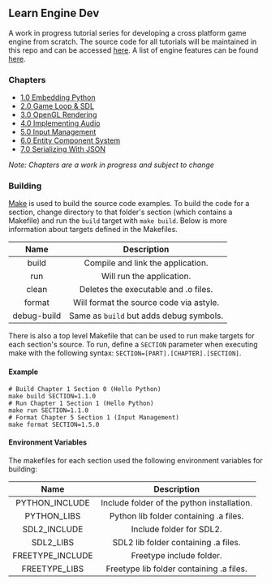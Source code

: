 ## Learn Engine Dev

A work in progress tutorial series for developing a cross platform game engine from scratch.  The source code for all tutorials will be maintained in this repo and can be accessed [here](https://chukobyte.github.io/learn-engine-dev/).  A list of engine features can be found [here](https://chukobyte.github.io/learn-engine-dev/#features).

### Chapters

- [1.0 Embedding Python](https://chukobyte.github.io/learn-engine-dev/foundation/embedding_python/hello_python/)
- [2.0 Game Loop & SDL](https://chukobyte.github.io/learn-engine-dev/foundation/game_loop_and_sdl/game_loop_introduction/)
- [3.0 OpenGL Rendering](https://chukobyte.github.io/learn-engine-dev/foundation/opengl_rendering/asset_management/)
- [4.0 Implementing Audio](https://chukobyte.github.io/learn-engine-dev/foundation/implementing_audio/using_sdl_mixer/)
- [5.0 Input Management](https://chukobyte.github.io/learn-engine-dev/foundation/input_management/input_events/)
- [6.0 Entity Component System](https://chukobyte.github.io/learn-engine-dev/foundation/entity_component_system/building_an_ecs/)
- [7.0 Serializing With JSON](https://chukobyte.github.io/learn-engine-dev/foundation/serializing_with_json/creating_scene_json_files/)

*Note: Chapters are a work in progress and subject to change*

### Building

[Make](https://www.gnu.org/software/make/) is used to build the source code examples.  To build the code for a section, change directory to that folder's section (which contains a Makefile) and run the `build` target with `make build`.  Below is more information about targets defined in the Makefiles.

| Name        | Description                                  |
|:-----------:|:--------------------------------------------:|
| build       | Compile and link the application.            |
| run         | Will run the application.                    |
| clean       | Deletes the executable and .o files.         |
| format      | Will format the source code via astyle.      |
| debug-build | Same as `build` but adds debug symbols.      |

There is also a top level Makefile that can be used to run make targets for each section's source.  To run, define a `SECTION` parameter when executing make with the following syntax: `SECTION=[PART].[CHAPTER].[SECTION]`.

#### Example

```shell
# Build Chapter 1 Section 0 (Hello Python)
make build SECTION=1.1.0
# Run Chapter 1 Section 1 (Hello Python)
make run SECTION=1.1.0
# Format Chapter 5 Section 1 (Input Management)
make format SECTION=1.5.0
```

#### Environment Variables

The makefiles for each section used the following environment variables for building:

| Name             | Description                                |
|:----------------:|:------------------------------------------:|
| PYTHON_INCLUDE   | Include folder of the python installation. |
| PYTHON_LIBS      | Python lib folder containing .a files.     |
| SDL2_INCLUDE     | Include folder for SDL2.                   |
| SDL2_LIBS        | SDL2 lib folder containing .a files.       |
| FREETYPE_INCLUDE | Freetype include folder.                   |
| FREETYPE_LIBS    | Freetype lib folder containing .a files.   |
